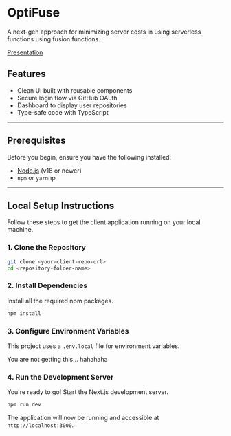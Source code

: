 # OptiFuse

A next-gen approach for minimizing server costs in using serverless functions using fusion functions.

[Presentation](https://www.canva.com/design/DAGxPae4g0E/k2_8SLQWYP-6tV9PBV3PHw/view?utm_content=DAGxPae4g0E&utm_campaign=designshare&utm_medium=link2&utm_source=uniquelinks&utlId=h87955bdeef)

## Features

-   Clean UI built with reusable components
-   Secure login flow via GitHub OAuth
-   Dashboard to display user repositories
-   Type-safe code with TypeScript

---

## Prerequisites

Before you begin, ensure you have the following installed:

-   [Node.js](https://nodejs.org/) (v18 or newer)
-   `npm` or `yarn`np

---

## Local Setup Instructions

Follow these steps to get the client application running on your local machine.

### 1. Clone the Repository

```bash
git clone <your-client-repo-url>
cd <repository-folder-name>
```

### 2. Install Dependencies

Install all the required npm packages.

```bash
npm install
```

### 3. Configure Environment Variables

This project uses a `.env.local` file for environment variables.

You are not getting this... hahahaha


### 4. Run the Development Server

You're ready to go! Start the Next.js development server.

```bash
npm run dev
```

The application will now be running and accessible at `http://localhost:3000`.
